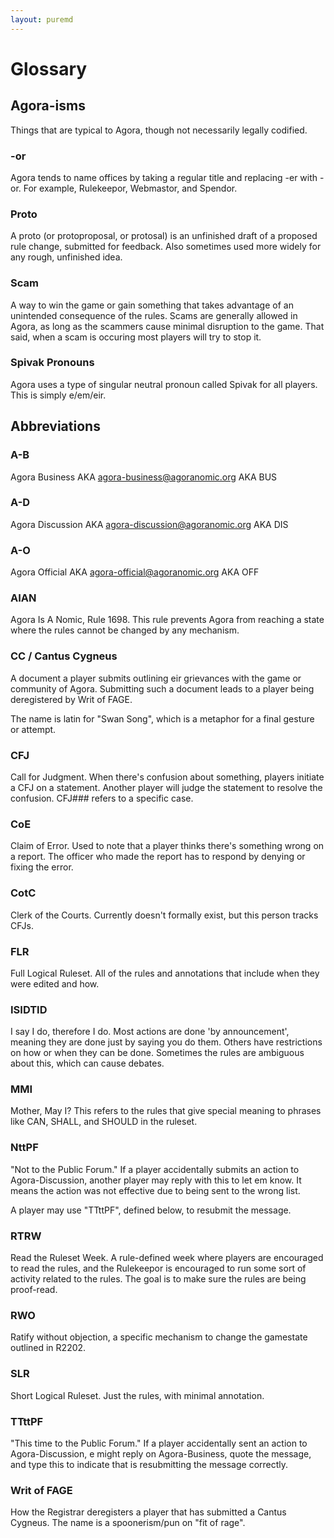 ```yaml
---
layout: puremd
---
```


<style>
.entry {
    text-align:left
}
</style>

# Glossary

## Agora-isms

Things that are typical to Agora, though not necessarily legally codified.

<h3 class="entry">-or</h3>

Agora tends to name offices by taking a regular title and replacing -er with -or. For example, Rulekeepor, Webmastor, and Spendor.

<h3 class="entry">Proto</h3>

A proto (or protoproposal, or protosal) is an unfinished draft of a proposed rule change, submitted for feedback. Also sometimes used more widely for any rough, unfinished idea.

<h3 class="entry">Scam</h3>

A way to win the game or gain something that takes advantage of an unintended consequence of the rules. Scams are generally allowed in Agora, as long as the scammers cause minimal disruption to the game. That said, when a scam is occuring most players will try to stop it.

<h3 class="entry">Spivak Pronouns</h3>

Agora uses a type of singular neutral pronoun called Spivak for all players. This is simply e/em/eir.

<h2>Abbreviations</h2>

<h3 class="entry">A-B</h3>

Agora Business AKA agora-business@agoranomic.org AKA BUS

<h3 class="entry">A-D</h3>

Agora Discussion AKA agora-discussion@agoranomic.org AKA DIS

<h3 class="entry">A-O</h3>

Agora Official AKA agora-official@agoranomic.org AKA OFF

<h3 class="entry">AIAN</h3>

Agora Is A Nomic, Rule 1698. This rule prevents Agora from reaching a state where the rules cannot be changed by any mechanism.

<h3 class="entry">CC / Cantus Cygneus</h3>

A document a player submits outlining eir grievances with the game or community of Agora. Submitting such a document leads to a player being deregistered by Writ of FAGE.

The name is latin for "Swan Song", which is a metaphor for a final gesture or attempt.

<h3 class="entry">CFJ</h3>

Call for Judgment. When there's confusion about something, players initiate a CFJ on a statement. Another player will judge the statement to resolve the confusion. CFJ### refers to a specific case.

<h3 class="entry">CoE</h3>

Claim of Error. Used to note that a player thinks there's something wrong on a report. The officer who made the report has to respond by denying or fixing the error.

<h3 class="entry">CotC</h3>

Clerk of the Courts. Currently doesn't formally exist, but this person tracks CFJs.

<h3 class="entry">FLR</h3>

Full Logical Ruleset. All of the rules and annotations that include when they were edited and how.

<h3 class="entry">ISIDTID</h3>

I say I do, therefore I do. Most actions are done 'by announcement', meaning they are done just by saying you do them. Others have restrictions on how or when they can be done. Sometimes the rules are ambiguous about this, which can cause debates.

<h3 class="entry">MMI</h3>

Mother, May I? This refers to the rules that give special meaning to phrases like CAN, SHALL, and SHOULD in the ruleset.

<h3 class="entry">NttPF</h3>

"Not to the Public Forum." If a player accidentally submits an action to Agora-Discussion, another player may reply with this to let em know. It means the action was not effective due to being sent to the wrong list.

A player may use "TTttPF", defined below, to resubmit the message.

<h3 class="entry">RTRW</h3>

Read the Ruleset Week. A rule-defined week where players are encouraged to read the rules, and the Rulekeepor is encouraged to run some sort of activity related to the rules. The goal is to make sure the rules are being proof-read.

<h3 class="entry">RWO</h3>

Ratify without objection, a specific mechanism to change the gamestate outlined in R2202.

<h3 class="entry">SLR</h3>

Short Logical Ruleset. Just the rules, with minimal annotation.

<h3 class="entry">TTttPF</h3>

"This time to the Public Forum." If a player accidentally sent an action to Agora-Discussion, e might reply on Agora-Business, quote the message, and type this to indicate that is resubmitting the message correctly.

<h3 class="entry">Writ of FAGE</h3>

How the Registrar deregisters a player that has submitted a Cantus Cygneus. The name is a spoonerism/pun on "fit of rage".
